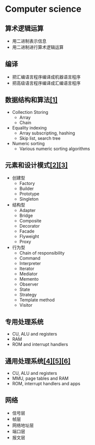# Computer science

## 算术逻辑运算

- 用二进制表示信息
- 用二进制进行算术逻辑运算

## 编译

- 把汇编语言程序编译成机器语言程序
- 把高级语言程序编译成汇编语言程序

## 数据结构和算法[[1]](./appendices/array-based-data-structure-and-node-based-data-structure.md)

- Collection Storing
  - Array
  - Chain
- Equality indexing
  - Array subscripting, hashing
  - Skip list, search tree
- Numeric sorting
  - Various numeric sorting algorithms

## 元素和设计模式[[2]](./appendices/element-interface-and-element-implementation.md)[[3]](./appendices/object-composition-class-inheritance-and-class-overloading.md)

- 创建型
  - Factory
  - Builder
  - Prototype
  - Singleton
- 结构型
  - Adapter
  - Bridge
  - Composite
  - Decorator
  - Facade
  - Flyweight
  - Proxy
- 行为型
  - Chain of responsibility
  - Command
  - Interpreter
  - Iterator
  - Mediator
  - Memento
  - Observer
  - State
  - Strategy
  - Template method
  - Visitor

## 专用处理系统

- CU, ALU and registers
- RAM
- ROM and interrupt handlers

## 通用处理系统[[4]](./appendices/byte-addressing.md)[[5]](./appendices/interrupt-handling.md)[[6]](./appendices/multi-threaded-programming-and-event-driven-programming.md)
- CU, ALU and registers
- MMU, page tables and RAM
- ROM, interrupt handlers and apps

## 网络

- 信号层
- 帧层
- 网络地址层
- 端口层
- 报文层
